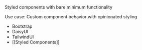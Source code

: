 Styled components with bare minimum functionality

Use case: Custom component behavior with opinionated styling

- Bootstrap
- DaisyUI
- TailwindUI
- [[Styled Components]]